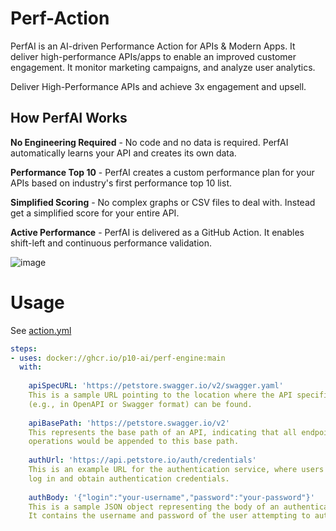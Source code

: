 # Perf-Action

PerfAI is an AI-driven Performance Action for APIs & Modern Apps.  It deliver high-performance APIs/apps to enable an improved customer engagement.  It monitor marketing campaigns, and analyze user analytics.  

Deliver High-Performance APIs and achieve 3x engagement and upsell.

## How PerfAI Works

**No Engineering Required** - No code and no data is required. PerfAI automatically learns your API and creates its own data.

**Performance Top 10** - PerfAI creates a custom performance plan for your APIs based on industry's first performance top 10 list. 

**Simplified Scoring** - No complex graphs or CSV files to deal with. Instead get a simplified score for your entire API. 

**Active Performance** - PerfAI is delivered as a GitHub Action. It enables shift-left and continuous performance validation. 

![image](https://github.com/P10-ai/Perf-Actions/assets/134328549/4c7ab821-bcff-40c8-85d8-c2dc97f8b1cc)

## 

# Usage

See [action.yml](action.yml)

```yaml
steps:
- uses: docker://ghcr.io/p10-ai/perf-engine:main
  with:
  
    apiSpecURL: 'https://petstore.swagger.io/v2/swagger.yaml'
    This is a sample URL pointing to the location where the API specification document 
    (e.g., in OpenAPI or Swagger format) can be found.
    
    apiBasePath: 'https://petstore.swagger.io/v2'
    This represents the base path of an API, indicating that all endpoints related to product 
    operations would be appended to this base path.
  
    authUrl: 'https://api.petstore.io/auth/credentials'
    This is an example URL for the authentication service, where users are redirected to 
    log in and obtain authentication credentials.
    
    authBody: '{"login":"your-username","password":"your-password"}'
    This is a sample JSON object representing the body of an authentication request. 
    It contains the username and password of the user attempting to authenticate.
    
```
